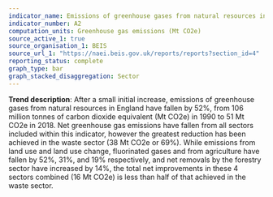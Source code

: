 ```yaml
---
indicator_name: Emissions of greenhouse gases from natural resources in England by sector, 1990 to 2018
indicator_number: A2
computation_units: Greenhouse gas emissions (Mt CO2e)
source_active_1: true
source_organisation_1: BEIS
source_url_1: "https://naei.beis.gov.uk/reports/reports?section_id=4"
reporting_status: complete
graph_type: bar
graph_stacked_disaggregation: Sector
---
```

**Trend description**: After a small initial increase, emissions of greenhouse gases from natural resources in England have fallen by 52%, from 106 million tonnes of carbon dioxide equivalent (Mt CO2e) in 1990 to 51 Mt CO2e in 2018. Net greenhouse gas emissions have fallen from all sectors included within this indicator, however the greatest reduction has been achieved in the waste sector (38 Mt CO2e or 69%). While emissions from land use and land use change, fluorinated gases and from agriculture have fallen by 52%, 31%, and 19% respectively, and net removals by the forestry sector have increased by 14%, the total net improvements in these 4 sectors combined (16 Mt CO2e) is less than half of that achieved in the waste sector.